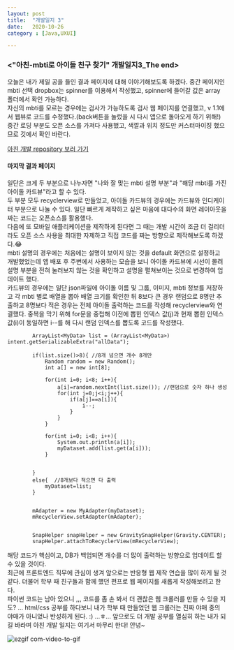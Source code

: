 ```yaml
---
layout: post
title:  "개발일지 3"
date:   2020-10-26
category : [Java,UXUI]

---
```



<h3><"아친-mbti로 아이돌 친구 찾기" 개발일지3_The end></h3>

오늘은 내가 제일 공을 들인 결과 페이지에 대해 이야기해보도록 하겠다.
중간 페이지인 mbti 선택 dropbox는 spinner를 이용해서 작성했고, spinner에 들어갈 값은 array 폴더에서 확인 가능하다.
<br>자신의 mbti를 모르는 경우에는 검사가 가능하도록 검사 웹 페이지를 연결했고, v 1.1에서 웹뷰로 코드를 수정했다.(back버튼을 눌렀을 시 다시 앱으로 돌아오게 하기 위해!)
<br>중간 로딩 부분도 오픈 소스를 가져다 사용했고, 색깔과 위치 정도만 커스터마이징 했으므로 깃에서 확인 바란다.<br>

[아친 개발 repository 보러 가기](https://github.com/SUPINKIM/MBTI_TEST.git)

<p>
<h4> 마지막 결과 페이지 </h4>
일단은 크게 두 부분으로 나누자면 "나와 잘 맞는 mbti 설명 부분"과 "해당 mbti를 가진 아이돌 카드뷰"라고 할 수 있다.<br>
두 부분 모두 recyclerview로 만들었고, 아이돌 카드뷰의 경우에는 카드뷰와 인디케이터 부분으로 나눌 수 있다. 일단 빠르게 제작하고 싶은 마음에 대다수의 화면 레이아웃을 짜는 코드는 오픈소스를 활용했다.<br>
다음에 또 모바일 애플리케이션을 제작하게 된다면 그 때는 개발 시간이 조금 더 걸리더라도 오픈 소스 사용을 최대한 자제하고 직접 코드를 짜는 방향으로 제작해보도록 하겠다.😂
<br>
mbti 설명의 경우에는 처음에는 설명이 보이지 않는 것을 default 화면으로 설정하고 개발했었는데 앱 배포 후 주변에서 사용하는 모습을 보니 
아이돌 카드뷰에 시선이 몰려 설명 부분을 전혀 눌러보지 않는 것을 확인하고 설명을 펼쳐보이는 것으로 변경하여 업데이트 했다.
<br>
카드뷰의 경우에는 일단 json파일에 아이돌 이름 및 그룹, 이미지, mbti 정보를 저장하고 각 mbti 별로 배열을 뽑아 배열 크기를 확인한 뒤 8보다 큰 경우 랜덤으로 8명만 추출하고 
8명보다 적은 경우는 전체 아이돌 출력하는 코드를 작성해 recyclerview와 연결했다. 중복을 막기 위해 for문을 중첩해 이전에 뽑힌 인덱스 값(j)과 현재 뽑힌 인덱스 값(i)이 동일하면 
i--를 해 다시 랜덤 인덱스를 뽑도록 코드를 작성했다.
</p> 

```
        ArrayList<MyData> list = (ArrayList<MyData>) intent.getSerializableExtra("allData");

        if(list.size()>8){ //8개 넘으면 개수 8개만
            Random random = new Random();
            int a[] = new int[8];

            for(int i=0; i<8; i++){
                a[i]=random.nextInt(list.size()); //랜덤으로 숫자 하나 생성
                for(int j=0;j<i;j++){
                    if(a[j]==a[i]){
                        i--;
                    }
                }
            }

            for(int i=0; i<8; i++){
                System.out.println(a[i]);
                myDataset.add(list.get(a[i]));
            }


        }
        else{  //8개보다 적으면 다 출력
            myDataset=list;
        }


        mAdapter = new MyAdapter(myDataset);
        mRecyclerView.setAdapter(mAdapter);


        SnapHelper snapHelper = new GravitySnapHelper(Gravity.CENTER);
        snapHelper.attachToRecyclerView(mRecyclerView);
```

해당 코드가 핵심이고, DB가 백업되면 개수를 더 많이 출력하는 방향으로 업데이트 할 수 있을 것이다.
<br>
최근에 프론트엔드 직무에 관심이 생겨 앞으로는 반응형 웹 제작 연습을 많이 하게 될 것 같다. 더불어 학부 때 친구들과 함께 헀던 편프로 웹 페이지를 새롭게 작성해보려고 한다. 
<br>파이썬 코드는 남아 있으니 ,,, 코드를 좀 손 봐서 더 괜찮은 웹 크롤러를 만들 수 있을 지도? ... html/css 공부를 하다보니 내가 학부 때 만들었던 웹 크롤러는 진짜 야매 중의 야매가 아니었나 
반성하게 된다. :) ...ㅎ... 앞으로도 더 개발 공부를 열심히 하는 내가 되길 바라며 아친 개발 일지는 여기서 마무리 한다! 안녕~ <br>

![ezgif com-video-to-gif](https://user-images.githubusercontent.com/49034615/97169851-181a2300-17ce-11eb-8797-2e541cbbace8.gif)
